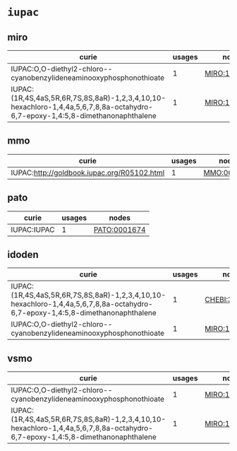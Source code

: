 # `iupac`

## miro

| curie                                                                                                                         |   usages | nodes                                                         |
|-------------------------------------------------------------------------------------------------------------------------------|----------|---------------------------------------------------------------|
| IUPAC:O,O-diethyl2-chloro--cyanobenzylideneaminooxyphosphonothioate                                                           |        1 | [MIRO:10000108](http://purl.obolibrary.org/obo/MIRO_10000108) |
| IUPAC:(1R,4S,4aS,5R,6R,7S,8S,8aR)-1,2,3,4,10,10-hexachloro-1,4,4a,5,6,7,8,8a-octahydro-6,7-epoxy-1,4:5,8-dimethanonaphthalene |        1 | [MIRO:10000160](http://purl.obolibrary.org/obo/MIRO_10000160) |

## mmo

| curie                                       |   usages | nodes                                                     |
|---------------------------------------------|----------|-----------------------------------------------------------|
| IUPAC:http://goldbook.iupac.org/R05102.html |        1 | [MMO:0000304](http://purl.obolibrary.org/obo/MMO_0000304) |

## pato

| curie       |   usages | nodes                                                       |
|-------------|----------|-------------------------------------------------------------|
| IUPAC:IUPAC |        1 | [PATO:0001674](http://purl.obolibrary.org/obo/PATO_0001674) |

## idoden

| curie                                                                                                                                                |   usages | nodes                                                         |
|------------------------------------------------------------------------------------------------------------------------------------------------------|----------|---------------------------------------------------------------|
| IUPAC:(1R\,4S\,4aS\,5R\,6R\,7S\,8S\,8aR)-1\,2\,3\,4\,10\,10-hexachloro-1\,4\,4a\,5\,6\,7\,8\,8a-octahydro-6\,7-epoxy-1\,4\:5\,8-dimethanonaphthalene |        1 | [CHEBI:34696](http://purl.obolibrary.org/obo/CHEBI_34696)     |
| IUPAC:O\,O-diethyl2-chloro--cyanobenzylideneaminooxyphosphonothioate                                                                                 |        1 | [MIRO:10000108](http://purl.obolibrary.org/obo/MIRO_10000108) |

## vsmo

| curie                                                                                                                         |   usages | nodes                                                         |
|-------------------------------------------------------------------------------------------------------------------------------|----------|---------------------------------------------------------------|
| IUPAC:O,O-diethyl2-chloro--cyanobenzylideneaminooxyphosphonothioate                                                           |        1 | [MIRO:10000108](http://purl.obolibrary.org/obo/MIRO_10000108) |
| IUPAC:(1R,4S,4aS,5R,6R,7S,8S,8aR)-1,2,3,4,10,10-hexachloro-1,4,4a,5,6,7,8,8a-octahydro-6,7-epoxy-1,4:5,8-dimethanonaphthalene |        1 | [MIRO:10000160](http://purl.obolibrary.org/obo/MIRO_10000160) |

